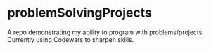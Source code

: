 # problemSolvingProjects
A repo demonstrating my ability to program with problems/projects. Currently using Codewars to sharpen skills.
